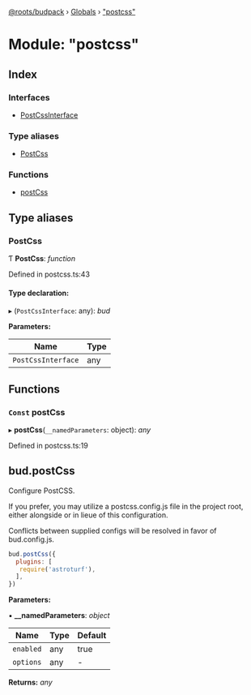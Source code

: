 [@roots/budpack](../README.md) › [Globals](../globals.md) › ["postcss"](_postcss_.md)

# Module: "postcss"

## Index

### Interfaces

* [PostCssInterface](../interfaces/_postcss_.postcssinterface.md)

### Type aliases

* [PostCss](_postcss_.md#postcss)

### Functions

* [postCss](_postcss_.md#const-postcss)

## Type aliases

###  PostCss

Ƭ **PostCss**: *function*

Defined in postcss.ts:43

#### Type declaration:

▸ (`PostCssInterface`: any): *bud*

**Parameters:**

Name | Type |
------ | ------ |
`PostCssInterface` | any |

## Functions

### `Const` postCss

▸ **postCss**(`__namedParameters`: object): *any*

Defined in postcss.ts:19

## bud.postCss

Configure PostCSS.

If you prefer, you may utilize a postcss.config.js file in the project root,
either alongside or in lieue of this configuration.

Conflicts between supplied configs will be resolved in favor of bud.config.js.

```js
bud.postCss({
  plugins: [
   require('astroturf'),
  ],
})
```

**Parameters:**

▪ **__namedParameters**: *object*

Name | Type | Default |
------ | ------ | ------ |
`enabled` | any | true |
`options` | any | - |

**Returns:** *any*
